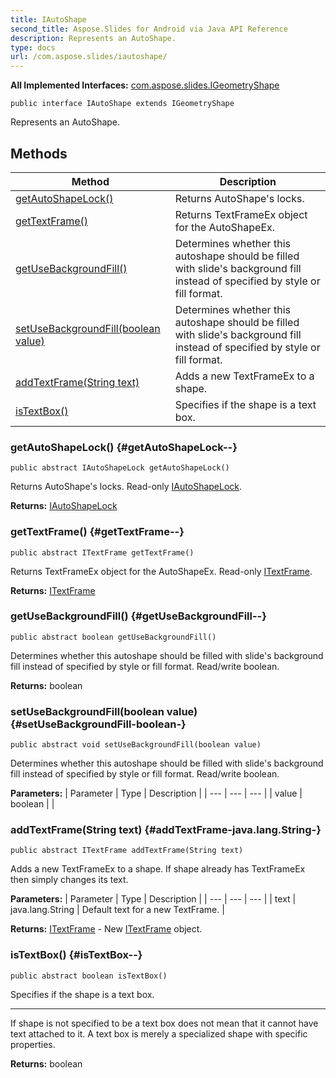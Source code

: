 ```yaml
---
title: IAutoShape
second_title: Aspose.Slides for Android via Java API Reference
description: Represents an AutoShape.
type: docs
url: /com.aspose.slides/iautoshape/
---
```

**All Implemented Interfaces:**
[com.aspose.slides.IGeometryShape](../../com.aspose.slides/igeometryshape)
```
public interface IAutoShape extends IGeometryShape
```

Represents an AutoShape.
## Methods

| Method | Description |
| --- | --- |
| [getAutoShapeLock()](#getAutoShapeLock--) | Returns AutoShape's locks. |
| [getTextFrame()](#getTextFrame--) | Returns TextFrameEx object for the AutoShapeEx. |
| [getUseBackgroundFill()](#getUseBackgroundFill--) | Determines whether this autoshape should be filled with slide's background fill instead of specified by style or fill format. |
| [setUseBackgroundFill(boolean value)](#setUseBackgroundFill-boolean-) | Determines whether this autoshape should be filled with slide's background fill instead of specified by style or fill format. |
| [addTextFrame(String text)](#addTextFrame-java.lang.String-) | Adds a new TextFrameEx to a shape. |
| [isTextBox()](#isTextBox--) | Specifies if the shape is a text box. |
### getAutoShapeLock() {#getAutoShapeLock--}
```
public abstract IAutoShapeLock getAutoShapeLock()
```


Returns AutoShape's locks. Read-only [IAutoShapeLock](../../com.aspose.slides/iautoshapelock).

**Returns:**
[IAutoShapeLock](../../com.aspose.slides/iautoshapelock)
### getTextFrame() {#getTextFrame--}
```
public abstract ITextFrame getTextFrame()
```


Returns TextFrameEx object for the AutoShapeEx. Read-only [ITextFrame](../../com.aspose.slides/itextframe).

**Returns:**
[ITextFrame](../../com.aspose.slides/itextframe)
### getUseBackgroundFill() {#getUseBackgroundFill--}
```
public abstract boolean getUseBackgroundFill()
```


Determines whether this autoshape should be filled with slide's background fill instead of specified by style or fill format. Read/write boolean.

**Returns:**
boolean
### setUseBackgroundFill(boolean value) {#setUseBackgroundFill-boolean-}
```
public abstract void setUseBackgroundFill(boolean value)
```


Determines whether this autoshape should be filled with slide's background fill instead of specified by style or fill format. Read/write boolean.

**Parameters:**
| Parameter | Type | Description |
| --- | --- | --- |
| value | boolean |  |

### addTextFrame(String text) {#addTextFrame-java.lang.String-}
```
public abstract ITextFrame addTextFrame(String text)
```


Adds a new TextFrameEx to a shape. If shape already has TextFrameEx then simply changes its text.

**Parameters:**
| Parameter | Type | Description |
| --- | --- | --- |
| text | java.lang.String | Default text for a new TextFrame. |

**Returns:**
[ITextFrame](../../com.aspose.slides/itextframe) - New [ITextFrame](../../com.aspose.slides/itextframe) object.
### isTextBox() {#isTextBox--}
```
public abstract boolean isTextBox()
```


Specifies if the shape is a text box.

--------------------

If shape is not specified to be a text box does not mean that it cannot have text attached to it. A text box is merely a specialized shape with specific properties.

**Returns:**
boolean
